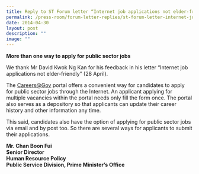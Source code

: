 ```yaml
---
title: Reply to ST Forum letter “Internet job applications not elder‑friendly”
permalink: /press-room/forum-letter-replies/st-forum-letter-internet-job-applications-not-elder-friendly/
date: 2014-04-30
layout: post
description: ""
image: ""
---
```

**More than one way to apply for public sector jobs**

We thank Mr David Kwok Ng Kan for his feedback in his letter “Internet job applications not elder-friendly” (28 April).

The [Careers@Gov](mailto:Careers@Gov) portal offers a convenient way for candidates to apply for public sector jobs through the Internet. An applicant applying for multiple vacancies within the portal needs only fill the form once. The portal also serves as a depository so that applicants can update their career history and other information any time. 

This said, candidates also have the option of applying for public sector jobs via email and by post too. So there are several ways for applicants to submit their applications.

**Mr. Chan Boon Fui  
Senior Director  
Human Resource Policy  
Public Service Division, Prime Minister’s Office**
